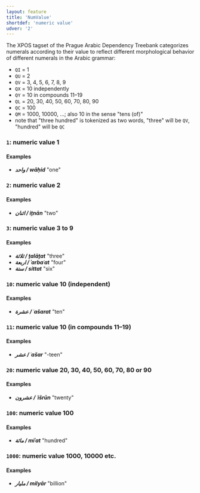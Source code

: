 ```yaml
---
layout: feature
title: 'NumValue'
shortdef: 'numeric value'
udver: '2'
---
```


The XPOS tagset of the Prague Arabic Dependency Treebank categorizes
numerals according to their value to reflect different morphological
behavior of different numerals in the Arabic grammar:

* `QI` = 1
* `QU` = 2
* `QV` = 3, 4, 5, 6, 7, 8, 9
* `QX` = 10 independently
* `QY` = 10 in compounds 11–19
* `QL` = 20, 30, 40, 50, 60, 70, 80, 90
* `QC` = 100
* `QM` = 1000, 10000, ...; also 10 in the sense "tens (of)"
* note that "three hundred" is tokenized as two words, "three" will be `QV`, "hundred" will be `QC`

### <a name="1">`1`</a>: numeric value 1

#### Examples

* _<b>واحد / wāḥid</b>_ "one"

### <a name="2">`2`</a>: numeric value 2

#### Examples

* _<b>اثنان / iṯnān</b>_ "two"

### <a name="3">`3`</a>: numeric value 3 to 9

#### Examples

* _<b>ثلاثة / ṯalāṯat</b>_ "three"
* _<b>اربعة / ʾarbaʿat</b>_ "four"
* _<b>ستة / sittat</b>_ "six"

### <a name="10">`10`</a>: numeric value 10 (independent)

#### Examples

* _<b>عشرة / ʿašarat</b>_ "ten"

### <a name="11">`11`</a>: numeric value 10 (in compounds 11–19)

#### Examples

* _<b>عشر / ʿašar</b>_ "-teen"

### <a name="20">`20`</a>: numeric value 20, 30, 40, 50, 60, 70, 80 or 90

#### Examples

* _<b>عشرون / ʿišrūn</b>_ "twenty"

### <a name="100">`100`</a>: numeric value 100

#### Examples

* _<b>مائة / miʾat</b>_ "hundred"

### <a name="1000">`1000`</a>: numeric value 1000, 10000 etc.

#### Examples

* _<b>مليار / milyār</b>_ "billion"

<!-- Interlanguage links updated Po 11. listopadu 2024, 20:09:54 CET -->
